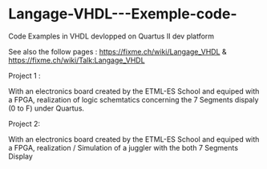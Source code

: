 # Langage-VHDL---Exemple-code-
Code Examples in VHDL devlopped on Quartus II dev platform   

See also the follow pages : https://fixme.ch/wiki/Langage_VHDL & https://fixme.ch/wiki/Talk:Langage_VHDL

Project 1 : 

With an electronics board created by the ETML-ES School and equiped with a FPGA, realization of logic schemtatics concerning the 7 Segments dispaly (0 to F) under Quartus.

Project 2: 

With an electronics board created by the ETML-ES School and equiped with a FPGA, realization / Simulation of a juggler with the both 7 Segments Display

